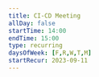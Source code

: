 ```yaml
---
title: CI-CD Meeting
allDay: false
startTime: 14:00
endTime: 15:00
type: recurring
daysOfWeek: [F,R,W,T,M]
startRecur: 2023-09-11
---
```

